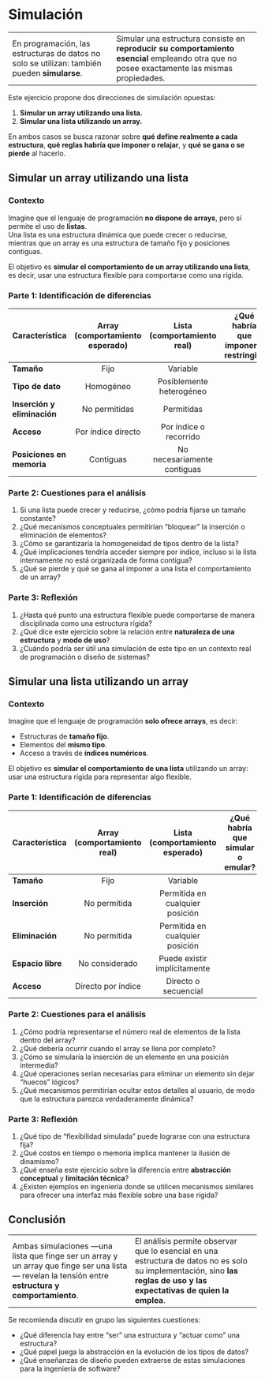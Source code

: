 # Simulación

<div align=center>

|||
|-|-|
En programación, las estructuras de datos no solo se utilizan: también pueden **simularse**.  |Simular una estructura consiste en **reproducir su comportamiento esencial** empleando otra que no posee exactamente las mismas propiedades.

</div>

Este ejercicio propone dos direcciones de simulación opuestas:

1. **Simular un array utilizando una lista.**  
2. **Simular una lista utilizando un array.**

En ambos casos se busca razonar sobre **qué define realmente a cada estructura**, **qué reglas habría que imponer o relajar**, y **qué se gana o se pierde** al hacerlo.

## Simular un array utilizando una lista

### Contexto

Imagine que el lenguaje de programación **no dispone de arrays**, pero sí permite el uso de **listas**.  
Una lista es una estructura dinámica que puede crecer o reducirse, mientras que un array es una estructura de tamaño fijo y posiciones contiguas.

El objetivo es **simular el comportamiento de un array utilizando una lista**, es decir, usar una estructura flexible para comportarse como una rígida.

### Parte 1: Identificación de diferencias

<div align=center>

|Característica|Array (comportamiento esperado)|Lista (comportamiento real)|¿Qué habría que imponer o restringir?|
|-|:-:|:-:|-|
|**Tamaño**|Fijo|Variable||
|**Tipo de dato**|Homogéneo|Posiblemente heterogéneo||
|**Inserción y eliminación**|No permitidas|Permitidas||
|**Acceso**|Por índice directo|Por índice o recorrido||
|**Posiciones en memoria**|Contiguas|No necesariamente contiguas||

</div>

### Parte 2: Cuestiones para el análisis

1. Si una lista puede crecer y reducirse, ¿cómo podría fijarse un tamaño constante?  
2. ¿Qué mecanismos conceptuales permitirían “bloquear” la inserción o eliminación de elementos?  
3. ¿Cómo se garantizaría la homogeneidad de tipos dentro de la lista?  
4. ¿Qué implicaciones tendría acceder siempre por índice, incluso si la lista internamente no está organizada de forma contigua?  
5. ¿Qué se pierde y qué se gana al imponer a una lista el comportamiento de un array?

### Parte 3: Reflexión

1. ¿Hasta qué punto una estructura flexible puede comportarse de manera disciplinada como una estructura rígida?  
2. ¿Qué dice este ejercicio sobre la relación entre **naturaleza de una estructura** y **modo de uso**?  
3. ¿Cuándo podría ser útil una simulación de este tipo en un contexto real de programación o diseño de sistemas?

## Simular una lista utilizando un array

### Contexto

Imagine que el lenguaje de programación **solo ofrece arrays**, es decir:  

- Estructuras de **tamaño fijo**.  
- Elementos del **mismo tipo**.  
- Acceso a través de **índices numéricos**.

El objetivo es **simular el comportamiento de una lista** utilizando un array: usar una estructura rígida para representar algo flexible.

### Parte 1: Identificación de diferencias

<div align=center>

|Característica|Array (comportamiento real)|Lista (comportamiento esperado)|¿Qué habría que simular o emular?|
|-|:-:|:-:|-|
|**Tamaño**|Fijo|Variable||
|**Inserción**|No permitida|Permitida en cualquier posición||
|**Eliminación**|No permitida|Permitida en cualquier posición||
|**Espacio libre**|No considerado|Puede existir implícitamente||
|**Acceso**|Directo por índice|Directo o secuencial||

</div>

### Parte 2: Cuestiones para el análisis

1. ¿Cómo podría representarse el número real de elementos de la lista dentro del array?  
2. ¿Qué debería ocurrir cuando el array se llena por completo?  
3. ¿Cómo se simularía la inserción de un elemento en una posición intermedia?  
4. ¿Qué operaciones serían necesarias para eliminar un elemento sin dejar “huecos” lógicos?  
5. ¿Qué mecanismos permitirían ocultar estos detalles al usuario, de modo que la estructura parezca verdaderamente dinámica?

### Parte 3: Reflexión

1. ¿Qué tipo de “flexibilidad simulada” puede lograrse con una estructura fija?  
2. ¿Qué costos en tiempo o memoria implica mantener la ilusión de dinamismo?  
3. ¿Qué enseña este ejercicio sobre la diferencia entre **abstracción conceptual** y **limitación técnica**?  
4. ¿Existen ejemplos en ingeniería donde se utilicen mecanismos similares para ofrecer una interfaz más flexible sobre una base rígida?

## Conclusión

<div align=center>

|||
|-|-|
Ambas simulaciones —una lista que finge ser un array y un array que finge ser una lista— revelan la tensión entre **estructura y comportamiento**.  |El análisis permite observar que lo esencial en una estructura de datos no es solo su implementación, sino **las reglas de uso y las expectativas de quien la emplea**.

</div>

Se recomienda discutir en grupo las siguientes cuestiones:

- ¿Qué diferencia hay entre “ser” una estructura y “actuar como” una estructura?  
- ¿Qué papel juega la abstracción en la evolución de los tipos de datos?  
- ¿Qué enseñanzas de diseño pueden extraerse de estas simulaciones para la ingeniería de software?